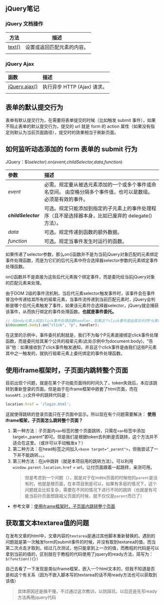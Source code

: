 ## jQuery笔记

### jQuery 文档操作

| 方法                                                               | 描述                       |
| ------------------------------------------------------------------ | -------------------------- |
| [text()](https://www.w3school.com.cn/jquery/manipulation_text.asp) | 设置或返回匹配元素的内容。 |
|                                                                    |                            |



### jQuery Ajax

| 函数                                                              | 描述                        |
| :---------------------------------------------------------------- | :-------------------------- |
| [jQuery.ajax()](https://www.w3school.com.cn/jquery/ajax_ajax.asp) | 执行异步 HTTP (Ajax) 请求。 |
|                                                                   |                             |





## 表单的默认提交行为

表单有默认提交行为，在需要将表单提交的时候（比如触发 submit 事件），如果不阻止表单的默认提交行为，提交的 url 就是 form 的 action 属性（如果没有指定则默认为当前页面路径），提交时的效果相当于刷新页面。





## 如何监听动态添加的 form 表单的 submit 行为

JQuery：$(*selector*).on(*event,childSelector,data,function*)

| 参数                | 描述                                                                                                           |
| :------------------ | :------------------------------------------------------------------------------------------------------------- |
| *event*             | 必需。规定要从被选元素添加的一个或多个事件或命名空间。  由空格分隔多个事件值，也可以是数组。必须是有效的事件。 |
| ***childSelector*** | 可选。规定只能添加到指定的子元素上的事件处理程序（且不是选择器本身，比如已废弃的 delegate() 方法）。           |
| *data*              | 可选。规定传递到函数的额外数据。                                                                               |
| *function*          | 可选。规定当事件发生时运行的函数。                                                                             |

如果传递了selector参数，那么on()函数并不是为当前jQuery对象匹配的元素绑定事件处理函数，而是为它们的后代元素中符合选择器selector参数的元素绑定事件处理函数。

on()函数并不是直接为这些后代元素挨个绑定事件，而是委托给当前jQuery对象的匹配元素来处理。

由于DOM 2级的事件流机制，当后代元素selector触发事件时，该事件会在事件冒泡中传递给其所有的祖辈元素，当事件流传递到当前匹配元素时，jQuery会判断是哪个后代元素触发了事件，如果该元素符合选择器selector，jQuery就会捕获该事件，从而执行绑定的事件处理函数。**也就是事件委托。**

```js
// 在body元素上绑定click事件处理函数handler，如果这个click事件是由其后代的P元素触发的，就执行handler
$(document.body).on("click", "p", handler);
```

在这里的示例中，事件委托机制就是，我们不为每个P元素直接绑定click事件处理函数，而是委托给其某个公共的祖辈元素(此处示例中为document.body)，"告诉"他：如果接收到了click事件触发通知，并且这个click事件是由我们这些P元素其中之一触发的，就执行祖辈元素上委托绑定的事件处理函数。

## 使用iframe框架时，子页面内跳转整个页面

目前出现个问题，就是在某个子功能页面待的时间久了，token失效后，本应该跳转到重新登录的页面。但是由于在iframe框架中嵌套了html页面，而在`baseAPI.js`文件中的跳转代码是：
```js
location.href = '/login.html';
```
这就使得跳转的登录页面只在子页面中显示。所以现在有个问题需要解决：
**使用iframe框架，子页面怎么跳转整个页面？**

1. 第一种方法：子页面内`<a>`标签的整个页面跳转，只需在`<a>`标签中添加target=_parent"即可。但是我们是根据token去判断是否跳转，这个方法并不适合在这里。（或许可以手动触发a？）
2. 第二种方法：在head标签之间加入`<base target="_parent">`，但我尝试了一下并不能跳转。。。
3. 第三种方法：在js中跳转（就是本项目用的跳转方法）。可以利用`window.parent.location.href` = url，让付页面跟着一起跳转，亲测可用。
   > 但是考虑到一个问题（），就是对于在index页面的时候他的`parent`是没有的，他就是根页面，在本项目倒是可以，如果有多层的情况下，这个问题就会比较复杂，需要在不同的情况下进行不同的跳转（也就是有可能当前孙页面想跳祖父页面的时候，就不仅仅是`parent`而已了）

+ 参考文章：[使用iframe框架时，子页面内跳转整个页面](https://blog.csdn.net/iteye_10412/article/details/82672423?utm_medium=distribute.pc_relevant_bbs_down.none-task-blog-baidujs-2.nonecase&depth_1-utm_source=distribute.pc_relevant_bbs_down.none-task-blog-baidujs-2.nonecase) 

## 获取富文本textarea值的问题
在发布文章的html中，文章内容的`textarea`是通过其他脚本重新替换的。遇到的问题就是第一次触发form的submit事件的时候，并没有取到textarea的值，而当第二次点击才取到。经过几次测试，他只能拿到上一次的值，而教程的代码是可以拿到当前的值的，区别就在于教程的代码使用了jquery的ready方法，简写为：`$(function(){})`

自己去看了一下发现是类似iframe框架，嵌入一个html文本的，但我不知道是否是和这个有关系（因为不嵌入脚本写的textarea的话不用ready方法也可以获取到该值）

> 具体原因还是搞不懂，不过通过这次教训，以防踩坑，以后还是先写ready方法再用jquery代码
